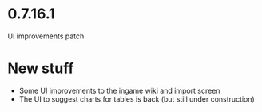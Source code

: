 0.7.16.1
====

UI improvements patch

# New stuff
- Some UI improvements to the ingame wiki and import screen
- The UI to suggest charts for tables is back (but still under construction)


